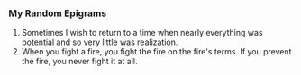 ### My Random Epigrams

1. Sometimes I wish to return to a time when nearly everything was potential and so very little was realization.
1. When you fight a fire, you fight the fire on the fire's terms. If you prevent the fire, you never fight it at all.

